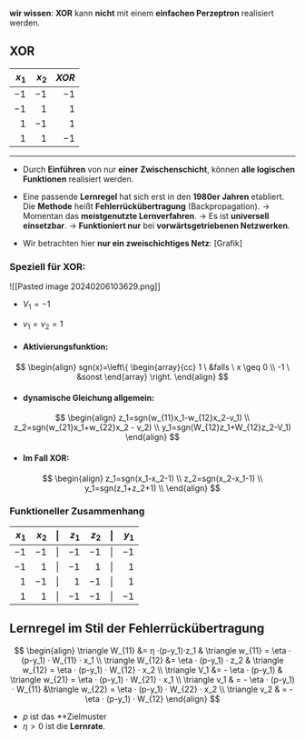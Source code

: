 **wir wissen**: **XOR** kann **nicht** mit einem **einfachen Perzeptron** realisiert werden.

## XOR
| $x_1$ | $x_2$ | $XOR$ |
| ---: | ---: | ---: |
| $-1$ | $-1$ | $-1$ |
| $-1$ | $1$ | $1$ |
| $1$ | $-1$ | $1$ |
| $1$ | $1$ | $-1$ |

---
- Durch **Einführen** von nur **einer** **Zwischenschicht**, können **alle logischen Funktionen** realisiert werden.

- Eine passende **Lernregel** hat sich erst in den **1980er Jahren** etabliert. Die **Methode** heißt **Fehlerrückübertragung** (Backpropagation).
	$\rightarrow$ Momentan das **meistgenutzte Lernverfahren**.
	$\rightarrow$ Es ist **universell einsetzbar**.
	$\rightarrow$ **Funktioniert nur** bei **vorwärtsgetriebenen Netzwerken**.

- Wir betrachten hier **nur ein zweischichtiges Netz**:
[Grafik]

### Speziell für XOR:

![[Pasted image 20240206103629.png]]
- $V_1=-1$
- $v_1=v_2=1$

- #### Aktivierungsfunktion: 
$$
\begin{align}
sgn(x)=\left\{
\begin{array}{cc}
1 \ &falls \ x \geq 0 \\
-1 \ &sonst
\end{array} 
\right.
\end{align}
$$
- #### dynamische Gleichung allgemein:
$$
\begin{align}
z_1=sgn(w_{11}x_1-w_{12}x_2-v_1) \\
z_2=sgn(w_{21}x_1+w_{22}x_2 - v_2) \\
y_1=sgn(W_{12}z_1+W_{12}z_2-V_1)
\end{align}
$$
- #### Im Fall XOR:
$$
\begin{align}
z_1=sgn(x_1-x_2-1) \\
z_2=sgn(x_2-x_1-1) \\
y_1=sgn(z_1+z_2+1) \\
\end{align}
$$

### Funktioneller Zusammenhang

| $x_1$ | $x_2$ | \| | $z_1$ | $z_2$ | \| | $y_1$ |
| ---: | ---: | :--: | ---: | ---: | :--: | ---: |
| $-1$ | $-1$ | \| | $-1$ | $-1$ | \| | $-1$ |
| $-1$ | $1$ | \| | $-1$ | $1$ | \| | $1$ |
| $1$ | $-1$ | \| | $1$ | $-1$ | \| | $1$ |
| $1$ | $1$ | \| | $-1$ | $-1$ | \| | $-1$ |
## Lernregel im Stil der Fehlerrückübertragung

$$
\begin{align}
\triangle W_{11} &= η ·(p-y_1)·z_1 & \triangle w_{11} = \eta · (p-y_1) · W_{11} · x_1 \\
\triangle W_{12} &= \eta · (p-y_1) · z_2 & \triangle w_{12} = \eta · (p-y_1) · W_{12} · x_2 \\
\triangle V_1 &= - \eta · (p-y_1) & \triangle w_{21} = \eta · (p-y_1) · W_{21} · x_1 \\
\triangle v_1 & = - \eta · (p-y_1) · W_{11} &\triangle w_{22} = \eta · (p-y_1) · W_{22} · x_2 \\
\triangle v_2 & = - \eta · (p-y_1) · W_{12}
\end{align}
$$
- $p$ ist das **Zielmuster
- $\eta > 0$ ist die **Lernrate**.

